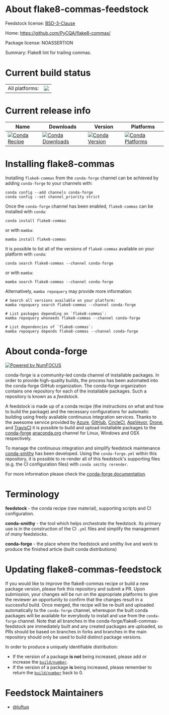 About flake8-commas-feedstock
=============================

Feedstock license: [BSD-3-Clause](https://github.com/conda-forge/flake8-commas-feedstock/blob/main/LICENSE.txt)

Home: https://github.com/PyCQA/flake8-commas/

Package license: NOASSERTION

Summary: Flake8 lint for trailing commas.

Current build status
====================


<table><tr><td>All platforms:</td>
    <td>
      <a href="https://dev.azure.com/conda-forge/feedstock-builds/_build/latest?definitionId=22471&branchName=main">
        <img src="https://dev.azure.com/conda-forge/feedstock-builds/_apis/build/status/flake8-commas-feedstock?branchName=main">
      </a>
    </td>
  </tr>
</table>

Current release info
====================

| Name | Downloads | Version | Platforms |
| --- | --- | --- | --- |
| [![Conda Recipe](https://img.shields.io/badge/recipe-flake8--commas-green.svg)](https://anaconda.org/conda-forge/flake8-commas) | [![Conda Downloads](https://img.shields.io/conda/dn/conda-forge/flake8-commas.svg)](https://anaconda.org/conda-forge/flake8-commas) | [![Conda Version](https://img.shields.io/conda/vn/conda-forge/flake8-commas.svg)](https://anaconda.org/conda-forge/flake8-commas) | [![Conda Platforms](https://img.shields.io/conda/pn/conda-forge/flake8-commas.svg)](https://anaconda.org/conda-forge/flake8-commas) |

Installing flake8-commas
========================

Installing `flake8-commas` from the `conda-forge` channel can be achieved by adding `conda-forge` to your channels with:

```
conda config --add channels conda-forge
conda config --set channel_priority strict
```

Once the `conda-forge` channel has been enabled, `flake8-commas` can be installed with `conda`:

```
conda install flake8-commas
```

or with `mamba`:

```
mamba install flake8-commas
```

It is possible to list all of the versions of `flake8-commas` available on your platform with `conda`:

```
conda search flake8-commas --channel conda-forge
```

or with `mamba`:

```
mamba search flake8-commas --channel conda-forge
```

Alternatively, `mamba repoquery` may provide more information:

```
# Search all versions available on your platform:
mamba repoquery search flake8-commas --channel conda-forge

# List packages depending on `flake8-commas`:
mamba repoquery whoneeds flake8-commas --channel conda-forge

# List dependencies of `flake8-commas`:
mamba repoquery depends flake8-commas --channel conda-forge
```


About conda-forge
=================

[![Powered by
NumFOCUS](https://img.shields.io/badge/powered%20by-NumFOCUS-orange.svg?style=flat&colorA=E1523D&colorB=007D8A)](https://numfocus.org)

conda-forge is a community-led conda channel of installable packages.
In order to provide high-quality builds, the process has been automated into the
conda-forge GitHub organization. The conda-forge organization contains one repository
for each of the installable packages. Such a repository is known as a *feedstock*.

A feedstock is made up of a conda recipe (the instructions on what and how to build
the package) and the necessary configurations for automatic building using freely
available continuous integration services. Thanks to the awesome service provided by
[Azure](https://azure.microsoft.com/en-us/services/devops/), [GitHub](https://github.com/),
[CircleCI](https://circleci.com/), [AppVeyor](https://www.appveyor.com/),
[Drone](https://cloud.drone.io/welcome), and [TravisCI](https://travis-ci.com/)
it is possible to build and upload installable packages to the
[conda-forge](https://anaconda.org/conda-forge) [anaconda.org](https://anaconda.org/)
channel for Linux, Windows and OSX respectively.

To manage the continuous integration and simplify feedstock maintenance
[conda-smithy](https://github.com/conda-forge/conda-smithy) has been developed.
Using the ``conda-forge.yml`` within this repository, it is possible to re-render all of
this feedstock's supporting files (e.g. the CI configuration files) with ``conda smithy rerender``.

For more information please check the [conda-forge documentation](https://conda-forge.org/docs/).

Terminology
===========

**feedstock** - the conda recipe (raw material), supporting scripts and CI configuration.

**conda-smithy** - the tool which helps orchestrate the feedstock.
                   Its primary use is in the construction of the CI ``.yml`` files
                   and simplify the management of *many* feedstocks.

**conda-forge** - the place where the feedstock and smithy live and work to
                  produce the finished article (built conda distributions)


Updating flake8-commas-feedstock
================================

If you would like to improve the flake8-commas recipe or build a new
package version, please fork this repository and submit a PR. Upon submission,
your changes will be run on the appropriate platforms to give the reviewer an
opportunity to confirm that the changes result in a successful build. Once
merged, the recipe will be re-built and uploaded automatically to the
`conda-forge` channel, whereupon the built conda packages will be available for
everybody to install and use from the `conda-forge` channel.
Note that all branches in the conda-forge/flake8-commas-feedstock are
immediately built and any created packages are uploaded, so PRs should be based
on branches in forks and branches in the main repository should only be used to
build distinct package versions.

In order to produce a uniquely identifiable distribution:
 * If the version of a package **is not** being increased, please add or increase
   the [``build/number``](https://docs.conda.io/projects/conda-build/en/latest/resources/define-metadata.html#build-number-and-string).
 * If the version of a package **is** being increased, please remember to return
   the [``build/number``](https://docs.conda.io/projects/conda-build/en/latest/resources/define-metadata.html#build-number-and-string)
   back to 0.

Feedstock Maintainers
=====================

* [@luftuq](https://github.com/luftuq/)

